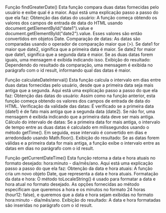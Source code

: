 Função findGreaterDate()
Esta função compara duas datas fornecidas pelo usuário e exibe qual é a maior. Aqui está uma explicação passo a passo do que ela faz:
Obtenção das datas do usuário: A função começa obtendo os valores dos campos de entrada de data do HTML usando document.getElementById("date1").value e document.getElementById("date2").value. Esses valores são então convertidos em objetos Date.
Comparação de datas: As datas são comparadas usando o operador de comparação maior que (>). Se date1 for maior que date2, significa que a primeira data é maior. Se date2 for maior que date1, significa que a segunda data é maior. Se as duas datas forem iguais, uma mensagem é exibida indicando isso.
Exibição do resultado: Dependendo do resultado da comparação, uma mensagem é exibida no parágrafo com o id result, informando qual das datas é maior.

Função calculateDateInterval()
Esta função calcula o intervalo em dias entre duas datas fornecidas pelo usuário, desde que a primeira data seja mais antiga que a segunda. Aqui está uma explicação passo a passo do que ela faz:
Obtenção das datas do usuário: Assim como na função anterior, esta função começa obtendo os valores dos campos de entrada de data do HTML.
Verificação da validade das datas: É verificado se a primeira data (date1) é de fato mais antiga que a segunda data (date2). Se não for, uma mensagem é exibida indicando que a primeira data deve ser mais antiga.
Cálculo do intervalo de datas: Se a primeira data for mais antiga, o intervalo de tempo entre as duas datas é calculado em milissegundos usando o método getTime(). Em seguida, esse intervalo é convertido em dias e arredondado usando Math.floor().
Exibição do resultado: Se as datas forem válidas e a primeira data for mais antiga, a função exibe o intervalo entre as datas em dias no parágrafo com o id result.

Função getCurrentDateTime()
Esta função retorna a data e hora atuais no formato desejado: hora:minuto - dia/mês/ano. Aqui está uma explicação passo a passo do que ela faz:
Obtenção da data e hora atuais: A função cria um novo objeto Date, que representa a data e hora atuais.
Formatação da data e hora: O método toLocaleString() é usado para formatar a data e hora atual no formato desejado. As opções fornecidas ao método especificam que queremos a hora e os minutos no formato 24 horas (hour12: false), e queremos que a data e hora sejam exibidas no formato hora:minuto - dia/mês/ano.
Exibição do resultado: A data e hora formatadas são inseridas no parágrafo com o id result.
